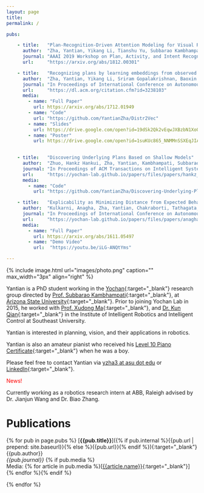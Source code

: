 ```yaml
---
layout: page
title:
permalink: /

pubs:

    - title:   "Plan-Recognition-Driven Attention Modeling for Visual Recognition"
      author:  "Zha, Yantian, Yikang Li, Tianshu Yu, Subbarao Kambhampati and Baoxin Li"
      journal: "AAAI 2019 Workshop on Plan, Activity, and Intent Recognition (PAIR)."
      url:     "https://arxiv.org/abs/1812.00301"

    - title:   "Recognizing plans by learning embeddings from observed action distributions"
      author:  "Zha, Yantian, Yikang Li, Sriram Gopalakrishnan, Baoxin Li, and Subbarao Kambhampati"
      journal: "In Proceedings of International Conference on Autonomous Agents and Multiagent Systems (AAMAS) 2018."
      url:     "https://dl.acm.org/citation.cfm?id=3238103"
      media:
        - name: "Full Paper"
          url: https://arxiv.org/abs/1712.01949
        - name: "Code"
          url: "https://github.com/YantianZha/Distr2Vec"
        - name: "Slides"
          url: https://drive.google.com/open?id=19dSk2Qk2vEqwJXBzbN1XoQJIa-YdMGdY
        - name: "Poster"
          url: https://drive.google.com/open?id=1suKUc865_NNMMnSSXEqJIA7gmjAKlOb2

  
    - title:   "Discovering Underlying Plans Based on Shallow Models"
      author:  "Zhuo, Hankz Hankui, Zha, Yantian, Kambhampati, Subbarao, and Tian, Xin"
      journal: "In Proceedings of ACM Transactions on Intelligent Systems and Technology (ACM-TIST) 2019."
      url:     "https://yochan-lab.github.io/papers/files/papers/hankz_tist_19.pdf"
      media:
        - name: "Code"
          url: "https://github.com/YantianZha/Discovering-Underlying-Plans-Based-on-Shallow-Models"

    - title:   "Explicability as Minimizing Distance from Expected Behavior"
      author:  "Kulkarni, Anagha, Zha, Yantian, Chakraborti, Tathagata, Vadlamudi, Satya Gautam, Zhang, Yu and Kambhampati, Subbarao"
      journal: "In Proceedings of International Conference on Autonomous Agents and Multiagent Systems (AAMAS) 2019."
      url:     "https://yochan-lab.github.io/papers/files/papers/anagha-aamas-2019.pdf"
      media:
        - name: "Full Paper"
          url: https://arxiv.org/abs/1611.05497
        - name: "Demo Video"
          url:  "https://youtu.be/iLG-ANQtYms"

---
```


{% include image.html url="images/photo.png" caption="" max_width="3px" align="right" %}

Yantian is a PhD student working in the [Yochan](https://yochan-lab.github.io/home/){:target="_blank"} research group directed by [Prof. Subbarao Kambhampati](http://rakaposhi.eas.asu.edu/){:target="_blank"}, at [Arizona State University](http://www.asu.edu){:target="_blank"}. Prior to joining Yochan Lab in 2015, he worked with [Prof. Xudong Ma](https://automation.seu.edu.cn/2019/0528/c24505a275234/page.htm){:target="_blank"}, and [Dr. Kun Qian](https://automation.seu.edu.cn/2019/0528/c24504a275190/page.htm){:target="_blank"} in the Institute of Intelligent Robotics and Intelligent Control at Southeast University. 

Yantian is interested in planning, vision, and their applications in robotics. 

Yantian is also an amateur pianist who received his [Level 10 Piano Certificate](https://drive.google.com/file/d/0BzFSKJBTOGjKRExJZENGajlCVG8/view){:target="_blank"} when he was a boy.

Please feel free to contact Yantian via [yzha3 at asu dot edu](mailto:yzha3@asu.edu) or [LinkedIn](https://www.linkedin.com/in/ytzha){:target="_blank"}.

<span style="color:red">News!</span>

Currently working as a robotics research intern at ABB, Raleigh advised by Dr. Jianjun Wang and Dr. Biao Zhang.

# <a name="publications"></a>Publications 

{% for pub in page.pubs %}
[**{{pub.title}}**]({% if pub.internal %}{{pub.url | prepend: site.baseurl}}{% else %}{{pub.url}}{% endif %}){:target="_blank"}<br />
{{pub.author}}<br />
*{{pub.journal}}*
{% if pub.media %}<br />Media: {% for article in pub.media %}[[{{article.name}}]({{article.url}}){:target="_blank"}] {% endfor %}{% endif %}

{% endfor %}
